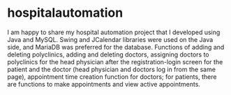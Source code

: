 # hospitalautomation
I am happy to share my hospital automation project that I developed using Java and MySQL. Swing and JCalendar libraries were used on the Java side, and MariaDB was preferred for the database. Functions of adding and deleting polyclinics, adding and deleting doctors, assigning doctors to polyclinics for the head physician after the registration-login screen for the patient and the doctor (head physician and doctors log in from the same page), appointment time creation function for doctors; for patients, there are functions to make appointments and view active appointments.
